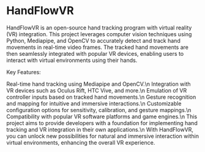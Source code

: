# HandFlowVR
HandFlowVR is an open-source hand tracking program with virtual reality (VR) integration. This project leverages computer vision techniques using Python, Mediapipe, and OpenCV to accurately detect and track hand movements in real-time video frames. The tracked hand movements are then seamlessly integrated with popular VR devices, enabling users to interact with virtual environments using their hands.

Key Features:

Real-time hand tracking using Mediapipe and OpenCV.\n
Integration with VR devices such as Oculus Rift, HTC Vive, and more.\n
Emulation of VR controller inputs based on tracked hand movements.\n
Gesture recognition and mapping for intuitive and immersive interactions.\n
Customizable configuration options for sensitivity, calibration, and gesture mappings.\n
Compatibility with popular VR software platforms and game engines.\n
This project aims to provide developers with a foundation for implementing hand tracking and VR integration in their own applications.\n With HandFlowVR, you can unlock new possibilities for natural and immersive interaction within virtual environments, enhancing the overall VR experience.
